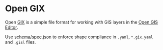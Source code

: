 # Open GIX

Open [GIX](## "Geographical Information Transformer") is a simple file format for working with GIS layers in the [Open GIS Editor]().

Use [schema/spec.json](schema/spec.json) to enforce shape compliance in `.yaml`, `*.gix.yaml` and `.gisl` files.